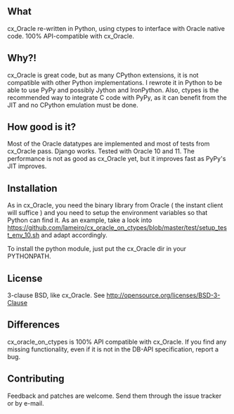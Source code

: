 What
----

cx_Oracle re-written in Python, using ctypes to interface with Oracle native code. 100% API-compatible with cx_Oracle.

Why?!
-----

cx_Oracle is great code, but as many CPython extensions, it is not compatible with other Python implementations. I rewrote it in Python to be able to use PyPy and possibly Jython and IronPython. Also, ctypes is the recommended way to integrate C code with PyPy, as it can benefit from the JIT and no CPython emulation must be done.

How good is it?
---------------

Most of the Oracle datatypes are implemented and most of tests from cx_Oracle pass. Django works. Tested with Oracle 10 and 11.
The performance is not as good as cx_Oracle yet, but it improves fast as PyPy's JIT improves.

Installation
------------

As in cx_Oracle, you need the binary library from Oracle ( the instant client will suffice ) and you need to setup the environment variables so that Python can find it. As an example, take a look into https://github.com/lameiro/cx_oracle_on_ctypes/blob/master/test/setup_test_env_10.sh and adapt accordingly.

To install the python module, just put the cx_Oracle dir in your PYTHONPATH.

License
-------

3-clause BSD, like cx_Oracle. See http://opensource.org/licenses/BSD-3-Clause

Differences
-----------

cx_oracle_on_ctypes is 100% API compatible with cx_Oracle. If you find any missing functionality, even if it is not in the DB-API specification, report a bug.

Contributing
------------

Feedback and patches are welcome. Send them through the issue tracker or by e-mail.

